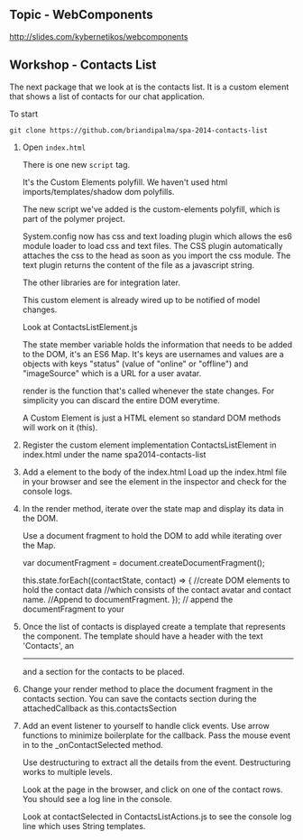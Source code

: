 Topic - WebComponents
---------------------

http://slides.com/kybernetikos/webcomponents

Workshop - Contacts List
------------------------

The next package that we look at is the contacts list.
It is a custom element that shows a list of contacts for our chat application.

To start

    git clone https://github.com/briandipalma/spa-2014-contacts-list

1. Open `index.html`
    
    There is one new `script` tag.
    
    It's the Custom Elements polyfill.
    We haven't used html imports/templates/shadow dom polyfills.
    
    The new script we've added is the custom-elements polyfill, which is part of
    the polymer project.
    
    System.config now has css and text loading plugin which allows the es6
    module loader to load css and text files.  The CSS plugin automatically
    attaches the css to the head as soon as you import the css module.  The
    text plugin returns the content of the file as a javascript string.
    
    The other libraries are for integration later.
    
    This custom element is already wired up to be notified of model changes.
    
    Look at ContactsListElement.js
    
    The state member variable holds the information that needs to be added to the DOM, it's an ES6 Map.
    It's keys are usernames and values are a objects with keys "status" (value of "online" or "offline") and
    "imageSource" which is a URL for a user avatar.
    
    render is the function that's called whenever the state changes. For simplicity you can
    discard the entire DOM everytime.
    
    A Custom Element is just a HTML element so standard DOM methods will work on it 
    (this).

2. Register the custom element implementation ContactsListElement in index.html
    under the name spa2014-contacts-list
    
3. Add a <spa2014-contacts-list> element to the body of the index.html
    Load up the index.html file in your browser and see the element in the inspector
    and check for the console logs.

4. In the render method, iterate over the state map and display its data in the
    DOM.
    
    Use a document fragment to hold the DOM to add while iterating over the Map.
    
    var documentFragment = document.createDocumentFragment();
    
    this.state.forEach((contactState, contact) => {
        //create DOM elements to hold the contact data
        //which consists of the contact avatar and contact name.
        //Append to documentFragment.
    });
    // append the documentFragment to your

5. Once the list of contacts is displayed create a template that represents the
    component.  The template should have a header with the text 'Contacts', an
    <hr> and a section for the contacts to be placed.

6. Change your render method to place the document fragment in the contacts section.
    You can save the contacts section during the attachedCallback as this.contactsSection
    
7. Add an event listener to yourself to handle click events.
    Use arrow functions to minimize  boilerplate for the callback.  Pass the
    mouse event in to the _onContactSelected method.

    Use destructuring to extract all the details from the event.
    Destructuring works to multiple levels.

    Look at the page in the browser, and click on one of the contact rows. You
    should see a log line in the console.

    Look at contactSelected in ContactsListActions.js to see the console log line
    which uses String templates.
